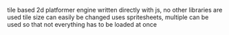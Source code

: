 tile based 2d platformer engine
written directly with js, no other libraries are used
tile size can easily be changed
uses spritesheets, multiple can be used so that not everything has to be loaded at once